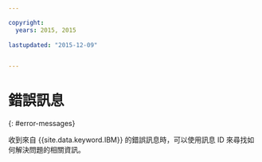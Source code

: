 ```yaml
---

copyright:
  years: 2015, 2015
  
lastupdated: "2015-12-09"


---
```



# 錯誤訊息
{: #error-messages}


收到來自 {{site.data.keyword.IBM}} 的錯誤訊息時，可以使用訊息 ID 來尋找如何解決問題的相關資訊。
